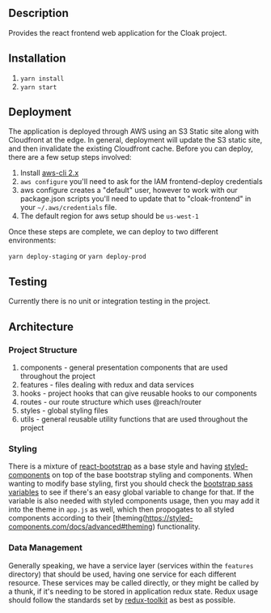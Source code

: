 ## Description

Provides the react frontend web application for the Cloak project.

## Installation

1. `yarn install`
2. `yarn start`

## Deployment

The application is deployed through AWS using an S3 Static site along with Cloudfront at the edge. In general, deployment will update the S3 static site, and then invalidate the existing Cloudfront cache. Before you can deploy, there are a few setup steps involved:

1. Install [aws-cli 2.x](https://docs.aws.amazon.com/cli/latest/userguide/install-cliv2.html)
2. `aws configure` you'll need to ask for the IAM frontend-deploy credentials
3. aws configure creates a "default" user, however to work with our package.json scripts you'll need to update that to "cloak-frontend" in your `~/.aws/credentials` file.
4. The default region for aws setup should be `us-west-1`

Once these steps are complete, we can deploy to two different environments:

`yarn deploy-staging` or `yarn deploy-prod`

## Testing

Currently there is no unit or integration testing in the project.

## Architecture

### Project Structure

1. components - general presentation components that are used throughout the project
2. features - files dealing with redux and data services
3. hooks - project hooks that can give reusable hooks to our components
4. routes - our route structure which uses @reach/router
5. styles - global styling files
6. utils - general reusable utility functions that are used throughout the project

### Styling

There is a mixture of [react-bootstrap](https://react-bootstrap.github.io/) as a base style and having [styled-components](https://styled-components.com/) on top of the base bootstrap styling and components. When wanting to modify base styling, first you should check the [bootstrap sass variables](https://github.com/twbs/bootstrap/blob/main/scss/_variables.scss) to see if there's an easy global variable to change for that. If the variable is also needed with styled components usage, then you may add it into the theme in `app.js` as well, which then propogates to all styled components according to their [theming(https://styled-components.com/docs/advanced#theming) functionality.

### Data Management

Generally speaking, we have a service layer (services within the `features` directory) that should be used, having one service for each different resource. These services may be called directly, or they might be called by a thunk, if it's needing to be stored in application redux state. Redux
usage should follow the standards set by [redux-toolkit](https://redux-toolkit.js.org/) as best as possible.
